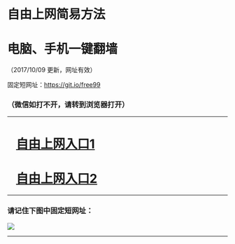 ﻿# 自由上网简易方法

# 电脑、手机一键翻墙

（2017/10/09 更新，网址有效）

固定短网址：https://git.io/free99

### （微信如打不开，请转到浏览器打开）


***





# &nbsp;&nbsp; <a href="http://ft156627104.fwq-tz-1001.info/fwqtz01.html?t=10090011948 " target="_blank">自由上网入口1</a>
# &nbsp;&nbsp; <a href="http://ft1439025340.fwq-tz-1002.info/fwqtz02.html?t=100900111191 " target="_blank">自由上网入口2</a>
***

### 请记住下图中固定短网址：

<img src="https://s3-us-west-2.amazonaws.com/fwq-1001/yjfq-20170905okok.png" /> 


***

